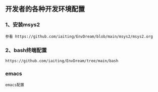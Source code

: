 ## 开发者的各种开发环境配置


### 1、安装msys2
```
参看 https://github.com/iaiting/EnvDream/blob/main/msys2/msys2.org

```

### 2、bash终端配置
```
https://github.com/iaiting/EnvDream/tree/main/bash
```

### emacs
    emacs配置